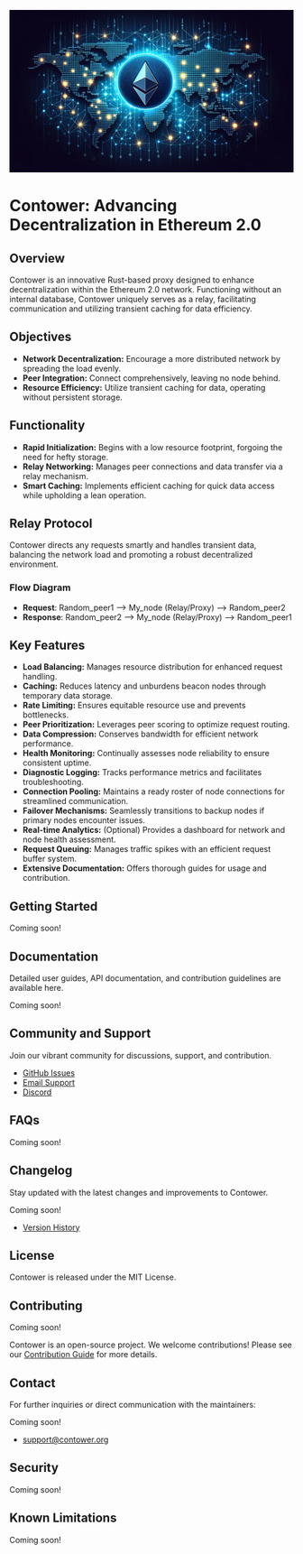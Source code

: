 ![Contower Banner](assets/repo_banner.png)

# Contower: Advancing Decentralization in Ethereum 2.0

## Overview

Contower is an innovative Rust-based proxy designed to enhance decentralization within the Ethereum 2.0 network. Functioning without an internal database, Contower uniquely serves as a relay, facilitating communication and utilizing transient caching for data efficiency.

## Objectives

- **Network Decentralization:** Encourage a more distributed network by spreading the load evenly.
- **Peer Integration:** Connect comprehensively, leaving no node behind.
- **Resource Efficiency:** Utilize transient caching for data, operating without persistent storage.

## Functionality

- **Rapid Initialization:** Begins with a low resource footprint, forgoing the need for hefty storage.
- **Relay Networking:** Manages peer connections and data transfer via a relay mechanism.
- **Smart Caching:** Implements efficient caching for quick data access while upholding a lean operation.

## Relay Protocol

Contower directs any requests smartly and handles transient data, balancing the network load and promoting a robust decentralized environment.

### Flow Diagram

- **Request**: Random_peer1 --> My_node (Relay/Proxy) --> Random_peer2
- **Response**: Random_peer2 --> My_node (Relay/Proxy) --> Random_peer1

## Key Features

- **Load Balancing:** Manages resource distribution for enhanced request handling.
- **Caching:** Reduces latency and unburdens beacon nodes through temporary data storage.
- **Rate Limiting:** Ensures equitable resource use and prevents bottlenecks.
- **Peer Prioritization:** Leverages peer scoring to optimize request routing.
- **Data Compression:** Conserves bandwidth for efficient network performance.
- **Health Monitoring:** Continually assesses node reliability to ensure consistent uptime.
- **Diagnostic Logging:** Tracks performance metrics and facilitates troubleshooting.
- **Connection Pooling:** Maintains a ready roster of node connections for streamlined communication.
- **Failover Mechanisms:** Seamlessly transitions to backup nodes if primary nodes encounter issues.
- **Real-time Analytics:** (Optional) Provides a dashboard for network and node health assessment.
- **Request Queuing:** Manages traffic spikes with an efficient request buffer system.
- **Extensive Documentation:** Offers thorough guides for usage and contribution.

## Getting Started

Coming soon!

## Documentation

Detailed user guides, API documentation, and contribution guidelines are available here.

Coming soon!

## Community and Support

Join our vibrant community for discussions, support, and contribution.

- [GitHub Issues](https://github.com/SanderLoman/rust-p2p/issues)
- [Email Support](mailto:support@contower.eth)
- [Discord](https://discord.gg/Q5RQEyZ4)

## FAQs

Coming soon!

## Changelog

Stay updated with the latest changes and improvements to Contower.

Coming soon!
- [Version History](#)

## License

Contower is released under the MIT License.

## Contributing

Coming soon!

Contower is an open-source project.
We welcome contributions! Please see our [Contribution Guide](#) for more details.

## Contact

For further inquiries or direct communication with the maintainers:

Coming soon!

- [support@contower.org](mailto:support@contower.org)

## Security

Coming soon!

## Known Limitations

Coming soon!
